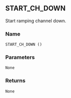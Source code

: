 ## START\_CH\_DOWN

Start ramping channel down.


### Name

`START_CH_DOWN ()`


### Parameters

`None`


### Returns

`None`